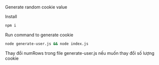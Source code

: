Generate random cookie value

Install

```bash
npm i
```

Run command to generate cookie

```bash
node generate-user.js && node index.js
```

Thay đổi numRows trong file generate-user.js nếu muốn thay đổi số lượng cookie